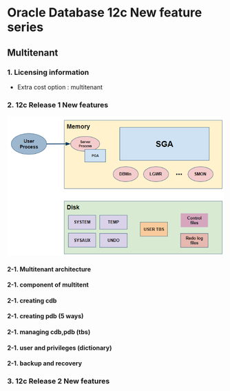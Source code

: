 # Oracle Database 12c New feature series

## Multitenant

### 1. Licensing information

- Extra cost option : multitenant 

### 2. 12c Release 1 New features
![archtecture of pre 12c](images/12c_multitenant_img1.PNG)

#### 2-1. Multitenant architecture


#### 2-1. component of multitent


#### 2-1. creating cdb


#### 2-1. creating pdb (5 ways)


#### 2-1. managing cdb,pdb (tbs)



#### 2-1. user and privileges (dictionary)



#### 2-1. backup and recovery

### 3. 12c Release 2 New features




